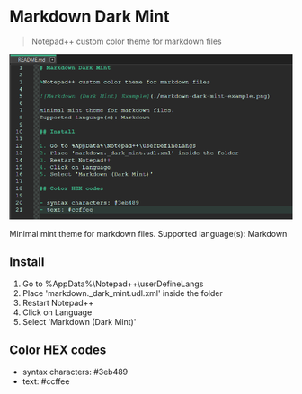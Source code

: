 # Markdown Dark Mint

>Notepad++ custom color theme for markdown files

![Markdown (Dark Mint) Example](./markdown-dark-mint-example.png)

Minimal mint theme for markdown files.
Supported language(s): Markdown

## Install

1. Go to %AppData%\Notepad++\userDefineLangs
2. Place 'markdown._dark_mint.udl.xml' inside the folder
3. Restart Notepad++
4. Click on Language
5. Select 'Markdown (Dark Mint)'

## Color HEX codes

- syntax characters: #3eb489
- text: #ccffee